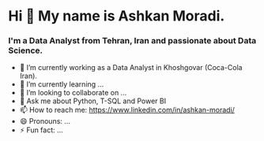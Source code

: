 # Hi 👋 My name is Ashkan Moradi. 
### I'm a Data Analyst from Tehran, Iran and passionate about Data Science.
- 🔭 I’m currently working as a Data Analyst in Khoshgovar (Coca-Cola Iran).
- 🌱 I’m currently learning ...
- 👯 I’m looking to collaborate on ...
- 💬 Ask me about Python, T-SQL and Power BI
- 📫 How to reach me: https://www.linkedin.com/in/ashkan-moradi/
- 😄 Pronouns: ...
- ⚡ Fun fact: ...
<!--
**AshkanMoradi/AshkanMoradi** is a ✨ _special_ ✨ repository because its `README.md` (this file) appears on your GitHub profile.

Here are some ideas to get you started:

- 🔭 I’m currently working on ...
- 🌱 I’m currently learning ...
- 👯 I’m looking to collaborate on ...
- 🤔 I’m looking for help with ...
- 💬 Ask me about ...
- 📫 How to reach me: ...
- 😄 Pronouns: ...
- ⚡ Fun fact: ...
-->
